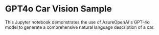 # GPT4o Car Vision Sample

This Jupyter notebook demonstrates the use of AzureOpenAI's GPT-4o model to generate a comprehensive natural language description of a car.
